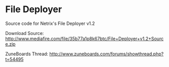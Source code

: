 # File Deployer

Source code for Netrix's File Deployer v1.2

Download Source: http://www.mediafire.com/file/35b77a1p8k67btc/File+Deployer+v1.2+Source.zip

ZuneBoards Thread: http://www.zuneboards.com/forums/showthread.php?t=54495

